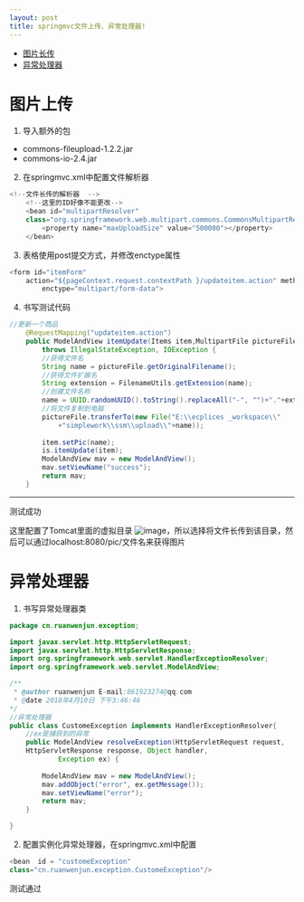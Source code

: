 ```yaml
---
layout: post
title: springmvc文件上传、异常处理器!
---
```

* [图片长传](#图片长传)
* [异常处理器](#异常处理器)

# 图片上传
1. 导入额外的包
- commons-fileupload-1.2.2.jar
- commons-io-2.4.jar
2. 在springmvc.xml中配置文件解析器

```java
<!--文件长传的解析器  -->
    <!--这里的ID好像不能更改-->
	<bean id="multipartResolver" 
	class="org.springframework.web.multipart.commons.CommonsMultipartResolver">
		<property name="maxUploadSize" value="500000"></property>
	</bean>
```
3. 表格使用post提交方式，并修改enctype属性

```java
<form id="itemForm"	
    action="${pageContext.request.contextPath }/updateitem.action" method="post
		enctype="multipart/form-data">
```
4. 书写测试代码

```java
//更新一个商品
	@RequestMapping("updateitem.action")
	public ModelAndView itemUpdate(Items item,MultipartFile pictureFile)
	    throws IllegalStateException, IOException {
	    //获得文件名
		String name = pictureFile.getOriginalFilename();
		//获得文件扩展名
		String extension = FilenameUtils.getExtension(name);
		//创建文件名称
		name = UUID.randomUUID().toString().replaceAll("-", "")+"."+extension;
		//将文件复制到电脑
		pictureFile.transferTo(new File("E:\\ecplices _workspace\\"
		    +"simplework\\ssm\\upload\\"+name));
		    
		item.setPic(name);
		is.itemUpdate(item);
		ModelAndView mav = new ModelAndView();
		mav.setViewName("success");
		return mav; 
	}
```

---
测试成功

这里配置了Tomcat里面的虚拟目录
![image](https://ruanwenjun.github.io/images/QQ图片20180410161626.png)，所以选择将文件长传到该目录，然后可以通过localhost:8080/pic/文件名来获得图片

# 异常处理器
1. 书写异常处理器类

```java
package cn.ruanwenjun.exception;

import javax.servlet.http.HttpServletRequest;
import javax.servlet.http.HttpServletResponse;
import org.springframework.web.servlet.HandlerExceptionResolver;
import org.springframework.web.servlet.ModelAndView;

/**
 * @author ruanwenjun E-mail:861923274@qq.com
 * @date 2018年4月10日 下午3:46:46
*/
//异常处理器
public class CustomeException implements HandlerExceptionResolver{
    //ex是捕获到的异常
	public ModelAndView resolveException(HttpServletRequest request,
	HttpServletResponse response, Object handler,
			Exception ex) {
		
		ModelAndView mav = new ModelAndView();
		mav.addObject("error", ex.getMessage());
		mav.setViewName("error");
		return mav;
	}

}

```
2. 配置实例化异常处理器，在springmvc.xml中配置

```java
<bean  id = "customeException"
class="cn.ruanwenjun.exception.CustomeException"/>
```
测试通过

